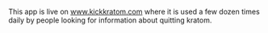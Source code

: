 This app is live on www.kickkratom.com where it is used a few dozen times daily by people looking for information about quitting kratom.

